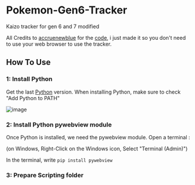# Pokemon-Gen6-Tracker
Kaizo tracker for gen 6 and 7 modified

All Credits to [accruenewblue](https://github.com/accruenewblue) for the [code](https://github.com/accruenewblue/Citra-Tracker), i just made it so you don't need to use your web browser to use the tracker.

## How To Use
### 1: Install Python
Get the last [Python](https://www.python.org/downloads/) version. When installing Python, make sure to check "Add Python to PATH"

![image](https://github.com/RahaSey/Pokemon-Gen6-Tracker/assets/151651225/8ff29bcf-7748-46c8-916e-79a1cd99c0dd)

### 2: Install Python pywebview module
Once Python is installed, we need the pywebview module. Open a terminal : 

(on Windows, Right-Click on the Windows icon, Select "Terminal (Admin)")

In the terminal, write `pip install pywebview` 

### 3: Prepare Scripting folder

